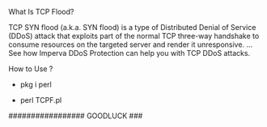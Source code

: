 What Is TCP Flood? 

TCP SYN flood (a.k.a. SYN flood) is a type of Distributed Denial of Service (DDoS) attack that exploits part of the normal TCP three-way handshake to consume resources on the targeted server and render it unresponsive. ... See how Imperva DDoS Protection can help you with TCP DDoS attacks.

How to Use ?

- pkg i perl 

- perl TCPF.pl

#################  GOODLUCK ###
